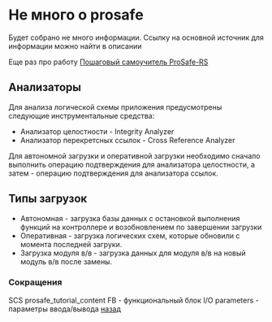 # Не много о prosafe

Будет собрано не много информации. Ссылку на основной источник для информации можно найти в описании

Eще раз про работу
[Пошаговый самоучитель ProSafe-RS](http://www.maxplant.ru/article/prosafe_tutorial_content.php)

## Анализаторы

Для анализа логической схемы приложения предусмотрены следующие инструментальные средства:
* Анализатор целостности - Integrity Analyzer
* Анализатор перекретсных ссылок - Cross Reference Analyzer

Для автономной загрузки и оперативной загрузки необходимо сначало выполнить операцию подтверждения для анализатора целостности, а затем - операцию подтверждения для анализатора ссылок.

## Типы загрузок
* Автономная - загрузка базы данных с остановкой выполнения функций на контроллере и возобновлением по завершении загрузки
* Оперативная - загрузка логических схем, которые обновили с момента последней загруки.
* Загрузка модуля в/в - загрузка данных для модуля в/в на новый модуль в/в после замены.

### Сокращения
SCS
prosafe_tutorial_content
FB - функциональный блок
I/O parameters - параметры ввода/вывода
[назад](../index.md)
